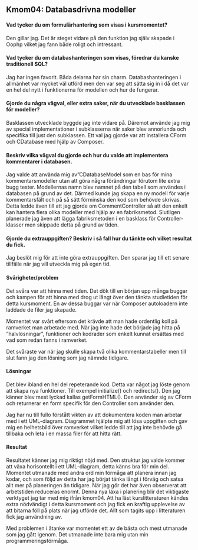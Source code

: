 Kmom04: Databasdrivna modeller
------------------------------------
#### Vad tycker du om formulärhantering som visas i kursmomentet?
Den gillar jag. Det är steget vidare på den funktion jag själv skapade i Oophp vilket jag fann både roligt och intressant.

#### Vad tycker du om databashanteringen som visas, föredrar du kanske traditionell SQL?
Jag har ingen favorit. Båda delarna har sin charm. Databashanteringen i allmänhet var mycket väl utförd men den var seg att sätta sig in i då det var en hel del nytt i funktionerna för modellen och hur de fungerar.

#### Gjorde du några vägval, eller extra saker, när du utvecklade basklassen för modeller?
Basklassen utvecklade byggde jag inte vidare på. Däremot använde jag mig av special implementationer i subklasserna när saker blev annorlunda och specifika till just den subklassen.
Ett val jag gjorde var att installera CForm och CDatabase med hjälp av Composer.

#### Beskriv vilka vägval du gjorde och hur du valde att implementera kommentarer i databasen.
Jag valde att använda mig av”CDatabaseModel som en bas för mina kommentarsmodeller utan att göra några förändringar förutom lite extra bugg tester. Modellernas namn blev namnet på den tabell som användes i databasen på grund av det. Därmed kunde jag skapa en ny modell för varje kommentarsfält och på så sätt förminska den kod som behövde skrivas. Detta ledde även till att jag gjorde om CommentController så att den enkelt kan hantera flera olika modeller med hjälp av en fabriksmetod. Slutligen planerade jag även att lägga fabriksmetoden i en basklass för Controller-klasser men skippade detta på grund av tiden.

#### Gjorde du extrauppgiften? Beskriv i så fall hur du tänkte och vilket resultat du fick.
Jag beslöt mig för att inte göra extrauppgiften. Den sparar jag till ett senare tillfälle när jag vill utveckla mig på egen tid.

#### Svårigheter/problem
Det svåra var att hinna med tiden. Det dök till en början upp många buggar och kampen för att hinna med drog ut långt över den tänkta studietiden för detta kursmoment. En av dessa buggar var när Composer autoloadern inte laddade de filer jag skapade.

Momentet var svårt eftersom det krävde att man hade ordentlig koll på ramverket man arbetade med. När jag inte hade det började jag hitta på ”halvlösningar”, funktioner och kodrader som enkelt kunnat ersättas med vad som redan fanns i ramverket.

Det svåraste var när jag skulle skapa två olika kommentarstabeller men till slut fann jag den lösning som jag nämnde tidigare.

#### Lösningar
Det blev ibland en hel del repeterande kod. Detta var något jag löste genom att skapa nya funktioner. Till exempel initialize() och redirects(). Den jag känner blev mest lyckad kallas getFormHTML(). Den använder sig av CForm och returnerar en form specifik för den Controller som använder den.

Jag har nu till fullo förstått vikten av att dokumentera koden man arbetar med i ett UML-diagram. Diagrammet hjälpte mig att lösa uppgiften och gav mig en helhetsbild över ramverket vilket ledde till att jag inte behövde gå tillbaka och leta i en massa filer för att hitta rätt.

#### Resultat
Resultatet känner jag mig riktigt nöjd med. Den struktur jag valde kommer att växa horisontellt i ett UML-diagram, detta känns bra för min del. Momentet utmanade med andra ord min förmåga att planera innan jag kodar, och som följd av detta har jag börjat tänka långt i förväg och satsa allt mer på planeringen än tidigare. När jag gör det har även observerat att arbetstiden reduceras enormt. Denna nya läxa i planering blir det viktigaste verktyget jag tar med mig ifrån kmom04. Att ha läst kurslitteraturen kändes extra nödvändigt i detta kursmoment och jag fick en kraftig upplevelse av att bitarna föll på plats när jag utförde det. Allt som tagits upp i litteraturen fick jag användning av.

Med problemen i åtanke var momentet ett av de bästa och mest utmanade som jag gått igenom. Det utmanade inte bara mig utan min programmeringsförmåga.